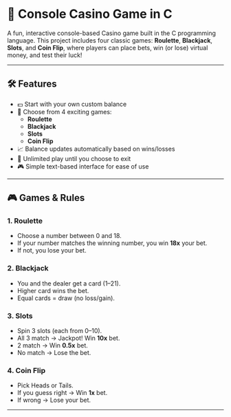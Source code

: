 # 🎰 Console Casino Game in C

A fun, interactive console-based Casino game built in the C programming language. This project includes four classic games: **Roulette**, **Blackjack**, **Slots**, and **Coin Flip**, where players can place bets, win (or lose) virtual money, and test their luck!

---

## 🛠 Features

- 💵 Start with your own custom balance
- 🎲 Choose from 4 exciting games:
  - **Roulette**
  - **Blackjack**
  - **Slots**
  - **Coin Flip**
- 📈 Balance updates automatically based on wins/losses
- 🔁 Unlimited play until you choose to exit
- 🎮 Simple text-based interface for ease of use

---

## 🎮 Games & Rules

### 1. Roulette
- Choose a number between 0 and 18.
- If your number matches the winning number, you win **18x** your bet.
- If not, you lose your bet.

### 2. Blackjack
- You and the dealer get a card (1–21).
- Higher card wins the bet.
- Equal cards = draw (no loss/gain).

### 3. Slots
- Spin 3 slots (each from 0–10).
- All 3 match → Jackpot! Win **10x** bet.
- 2 match → Win **0.5x** bet.
- No match → Lose the bet.

### 4. Coin Flip
- Pick Heads or Tails.
- If you guess right → Win **1x** bet.
- If wrong → Lose your bet.

---
